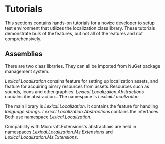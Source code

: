 ﻿# Tutorials
This sections contains hands-on tutorials for a novice developer to setup test environment that utilizes the localization class library.
These tutorials demonstrate bulk of the features, but not all of the features and not comprehensively. 

## Assemblies
There are two class libraries. They can all be imported from NuGet package management system.

*Lexical.Localization* contains feature for setting up localization assets, and feature for acquiring binary resources from assets.
Resources such as sounds, icons and other graphics. *Lexical.Localization.Abstractions* contains the abstractions.
The namespace is *Lexical.Localization*

The main library is *Lexical.Localization*. It contains the feature for handling *language strings*. 
*Lexical.Localization.Abstractions* contains the interfaces. 
Both use namespace *Lexical.Localization*.

Compability with Microsoft.Extensions's abstractions are held in namespaces *Lexical.Localization.Ms.Extensions* and *Lexical.Localization.Ms.Extensions*.


